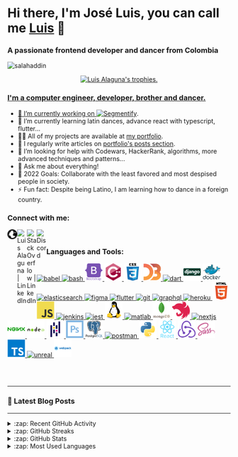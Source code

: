 # Hi there, I'm José Luis, you can call me [Luis][portfolio] 👋

### A passionate frontend developer and dancer from Colombia

<p align="left"> <img src="https://komarev.com/ghpvc/?username=salahaddin&label=Profile%20views&color=0e75b6&style=flat" alt="salahaddin" /> </p>

<p align="center"> 
  <a href="https://github.com/ryo-ma/github-profile-trophy"><img src="https://github-profile-trophy.vercel.app/?username=salahaddin&theme=onedark&column=5&margin-w=5&margin-h=5&no-frame=true" alt="Luis Alaguna's trophies." /> 
</p>

<!--
**SalahAdDin/SalahAdDin** is a ✨ _special_ ✨ repository because its `README.md` (this file) appears on your GitHub profile.

Here are some ideas to get you started:

- 🔭 I’m currently working on ...
- 🌱 I’m currently learning ...
- 👯 I’m looking to collaborate on ...
- 🤔 I’m looking for help with ...
- 💬 Ask me about ...
- 📫 How to reach me: ...
- 😄 Pronouns: ...
- ⚡ Fun fact: ...
-->

### I'm a computer engineer, developer, brother and dancer.

- 🔭 I’m currently working on [<img alt="Segmentify" width="16px" src="https://avatars.githubusercontent.com/u/14087181?s=200&v=4" />][job].
- 🌱 I’m currently learning latin dances, advance react with typescript, flutter...
- 👨‍💻 All of my projects are available at [my portfolio][portfolio].
- 📝 I regularly write articles on [portfolio's posts section](https://uzmani.tech/posts).
- 🤔 I’m looking for help with Codewars, HackerRank, algorithms, more advanced techniques and patterns...
- 💬 Ask me about everything!
- 🥅 2022 Goals: Collaborate with the least favored and most despised people in society.
- ⚡ Fun fact: Despite being Latino, I am learning how to dance in a foreign country.

### Connect with me:

[<img align="left" alt="uzmani.tech" width="22px" src="https://raw.githubusercontent.com/iconic/open-iconic/master/svg/globe.svg" />][portfolio]
[<img align="left" alt="Luis Alaguna | LinkedIn" width="22px" src="https://raw.githubusercontent.com/rahuldkjain/github-profile-readme-generator/master/src/images/icons/Social/linked-in-alt.svg" />][linkedin]
[<img align="left" alt="StackOverflow | LinkedIn" width="22px" src="https://raw.githubusercontent.com/rahuldkjain/github-profile-readme-generator/master/src/images/icons/Social/stack-overflow.svg" target="blank">][stackoverflow]
[<img align="left" alt="Discord" width="22px" src="https://raw.githubusercontent.com/rahuldkjain/github-profile-readme-generator/master/src/images/icons/Social/discord.svg" target="blank">][discord]

<br />

### Languages and Tools:

<p align="left"> <a href="https://babeljs.io/" target="_blank" rel="noreferrer"> <img src="https://www.vectorlogo.zone/logos/babeljs/babeljs-icon.svg" alt="babel" width="40" height="40"/> </a> <a href="https://www.gnu.org/software/bash/" target="_blank" rel="noreferrer"> <img src="https://www.vectorlogo.zone/logos/gnu_bash/gnu_bash-icon.svg" alt="bash" width="40" height="40"/> </a> <a href="https://getbootstrap.com" target="_blank" rel="noreferrer"> <img src="https://raw.githubusercontent.com/devicons/devicon/master/icons/bootstrap/bootstrap-plain-wordmark.svg" alt="bootstrap" width="40" height="40"/> </a> <a href="https://www.w3schools.com/cpp/" target="_blank" rel="noreferrer"> <img src="https://raw.githubusercontent.com/devicons/devicon/master/icons/cplusplus/cplusplus-original.svg" alt="cplusplus" width="40" height="40"/> </a> <a href="https://www.w3schools.com/css/" target="_blank" rel="noreferrer"> <img src="https://raw.githubusercontent.com/devicons/devicon/master/icons/css3/css3-original-wordmark.svg" alt="css3" width="40" height="40"/> </a> <a href="https://d3js.org/" target="_blank" rel="noreferrer"> <img src="https://raw.githubusercontent.com/devicons/devicon/master/icons/d3js/d3js-original.svg" alt="d3js" width="40" height="40"/> </a> <a href="https://dart.dev" target="_blank" rel="noreferrer"> <img src="https://www.vectorlogo.zone/logos/dartlang/dartlang-icon.svg" alt="dart" width="40" height="40"/> </a> <a href="https://www.djangoproject.com/" target="_blank" rel="noreferrer"> <img src="https://raw.githubusercontent.com/devicons/devicon/master/icons/django/django-original.svg" alt="django" width="40" height="40"/> </a> <a href="https://www.docker.com/" target="_blank" rel="noreferrer"> <img src="https://raw.githubusercontent.com/devicons/devicon/master/icons/docker/docker-original-wordmark.svg" alt="docker" width="40" height="40"/> </a> <a href="https://www.elastic.co" target="_blank" rel="noreferrer"> <img src="https://www.vectorlogo.zone/logos/elastic/elastic-icon.svg" alt="elasticsearch" width="40" height="40"/> </a> <a href="https://www.figma.com/" target="_blank" rel="noreferrer"> <img src="https://www.vectorlogo.zone/logos/figma/figma-icon.svg" alt="figma" width="40" height="40"/> </a> <a href="https://flutter.dev" target="_blank" rel="noreferrer"> <img src="https://www.vectorlogo.zone/logos/flutterio/flutterio-icon.svg" alt="flutter" width="40" height="40"/> </a> <a href="https://git-scm.com/" target="_blank" rel="noreferrer"> <img src="https://www.vectorlogo.zone/logos/git-scm/git-scm-icon.svg" alt="git" width="40" height="40"/> </a> <a href="https://graphql.org" target="_blank" rel="noreferrer"> <img src="https://www.vectorlogo.zone/logos/graphql/graphql-icon.svg" alt="graphql" width="40" height="40"/> </a> <a href="https://heroku.com" target="_blank" rel="noreferrer"> <img src="https://www.vectorlogo.zone/logos/heroku/heroku-icon.svg" alt="heroku" width="40" height="40"/> </a> <a href="https://www.w3.org/html/" target="_blank" rel="noreferrer"> <img src="https://raw.githubusercontent.com/devicons/devicon/master/icons/html5/html5-original-wordmark.svg" alt="html5" width="40" height="40"/> </a> <a href="https://developer.mozilla.org/en-US/docs/Web/JavaScript" target="_blank" rel="noreferrer"> <img src="https://raw.githubusercontent.com/devicons/devicon/master/icons/javascript/javascript-original.svg" alt="javascript" width="40" height="40"/> </a> <a href="https://www.jenkins.io" target="_blank" rel="noreferrer"> <img src="https://www.vectorlogo.zone/logos/jenkins/jenkins-icon.svg" alt="jenkins" width="40" height="40"/> </a> <a href="https://jestjs.io" target="_blank" rel="noreferrer"> <img src="https://www.vectorlogo.zone/logos/jestjsio/jestjsio-icon.svg" alt="jest" width="40" height="40"/> </a> <a href="https://www.linux.org/" target="_blank" rel="noreferrer"> <img src="https://raw.githubusercontent.com/devicons/devicon/master/icons/linux/linux-original.svg" alt="linux" width="40" height="40"/> </a> <a href="https://www.mathworks.com/" target="_blank" rel="noreferrer"> <img src="https://upload.wikimedia.org/wikipedia/commons/2/21/Matlab_Logo.png" alt="matlab" width="40" height="40"/> </a> <a href="https://www.mongodb.com/" target="_blank" rel="noreferrer"> <img src="https://raw.githubusercontent.com/devicons/devicon/master/icons/mongodb/mongodb-original-wordmark.svg" alt="mongodb" width="40" height="40"/> </a> <a href="https://nestjs.com/" target="_blank" rel="noreferrer"> <img src="https://raw.githubusercontent.com/devicons/devicon/master/icons/nestjs/nestjs-plain.svg" alt="nestjs" width="40" height="40"/> </a> <a href="https://nextjs.org/" target="_blank" rel="noreferrer"> <img src="https://cdn.worldvectorlogo.com/logos/nextjs-2.svg" alt="nextjs" width="40" height="40"/> </a> <a href="https://www.nginx.com" target="_blank" rel="noreferrer"> <img src="https://raw.githubusercontent.com/devicons/devicon/master/icons/nginx/nginx-original.svg" alt="nginx" width="40" height="40"/> </a> <a href="https://nodejs.org" target="_blank" rel="noreferrer"> <img src="https://raw.githubusercontent.com/devicons/devicon/master/icons/nodejs/nodejs-original-wordmark.svg" alt="nodejs" width="40" height="40"/> </a> <a href="https://pandas.pydata.org/" target="_blank" rel="noreferrer"> <img src="https://raw.githubusercontent.com/devicons/devicon/2ae2a900d2f041da66e950e4d48052658d850630/icons/pandas/pandas-original.svg" alt="pandas" width="40" height="40"/> </a> <a href="https://www.photoshop.com/en" target="_blank" rel="noreferrer"> <img src="https://raw.githubusercontent.com/devicons/devicon/master/icons/photoshop/photoshop-line.svg" alt="photoshop" width="40" height="40"/> </a> <a href="https://www.postgresql.org" target="_blank" rel="noreferrer"> <img src="https://raw.githubusercontent.com/devicons/devicon/master/icons/postgresql/postgresql-original-wordmark.svg" alt="postgresql" width="40" height="40"/> </a> <a href="https://postman.com" target="_blank" rel="noreferrer"> <img src="https://www.vectorlogo.zone/logos/getpostman/getpostman-icon.svg" alt="postman" width="40" height="40"/> </a> <a href="https://www.python.org" target="_blank" rel="noreferrer"> <img src="https://raw.githubusercontent.com/devicons/devicon/master/icons/python/python-original.svg" alt="python" width="40" height="40"/> </a> <a href="https://reactjs.org/" target="_blank" rel="noreferrer"> <img src="https://raw.githubusercontent.com/devicons/devicon/master/icons/react/react-original-wordmark.svg" alt="react" width="40" height="40"/> </a> <a href="https://redux.js.org" target="_blank" rel="noreferrer"> <img src="https://raw.githubusercontent.com/devicons/devicon/master/icons/redux/redux-original.svg" alt="redux" width="40" height="40"/> </a> <a href="https://sass-lang.com" target="_blank" rel="noreferrer"> <img src="https://raw.githubusercontent.com/devicons/devicon/master/icons/sass/sass-original.svg" alt="sass" width="40" height="40"/> </a> <a href="https://www.typescriptlang.org/" target="_blank" rel="noreferrer"> <img src="https://raw.githubusercontent.com/devicons/devicon/master/icons/typescript/typescript-original.svg" alt="typescript" width="40" height="40"/> </a> <a href="https://unrealengine.com/" target="_blank" rel="noreferrer"> <img src="https://raw.githubusercontent.com/kenangundogan/fontisto/036b7eca71aab1bef8e6a0518f7329f13ed62f6b/icons/svg/brand/unreal-engine.svg" alt="unreal" width="40" height="40"/> </a> <a href="https://webpack.js.org" target="_blank" rel="noreferrer"> <img src="https://raw.githubusercontent.com/devicons/devicon/d00d0969292a6569d45b06d3f350f463a0107b0d/icons/webpack/webpack-original-wordmark.svg" alt="webpack" width="40" height="40"/> </a> </p>

<br />
<br />

---

### 📕 Latest Blog Posts

<!-- BLOG-POST-LIST:START -->
<!-- BLOG-POST-LIST:END -->

---


<details align="left">
  <summary>:zap: Recent GitHub Activity</summary>

  <!--START_SECTION:activity-->
1. 🗣 Commented on [#1625](https://github.com/jquense/yup/issues/1625) in [jquense/yup](https://github.com/jquense/yup)
2. 🗣 Commented on [#49512](https://github.com/DefinitelyTyped/DefinitelyTyped/issues/49512) in [DefinitelyTyped/DefinitelyTyped](https://github.com/DefinitelyTyped/DefinitelyTyped)
3. 🗣 Commented on [#735](https://github.com/jquense/yup/issues/735) in [jquense/yup](https://github.com/jquense/yup)
4. 🗣 Commented on [#2405](https://github.com/import-js/eslint-plugin-import/issues/2405) in [import-js/eslint-plugin-import](https://github.com/import-js/eslint-plugin-import)
5. 🗣 Commented on [#29](https://github.com/strapi/rfcs/issues/29) in [strapi/rfcs](https://github.com/strapi/rfcs)
  <!--END_SECTION:activity-->
</details>

<details align="left">
  <summary> :zap: GitHub Streaks</summary>
  <img align="center" alt="SalahAdDin's GitHub Streaks" src="https://github-readme-streak-stats.herokuapp.com/?user=salahaddin&theme=dark&background=1A2B34" />
</details>

<details align="left">
  <summary> :zap: GitHub Stats</summary>
  <img align="center" style="margin: 0.5rem" src="https://github-readme-stats.vercel.app/api?username=SalahAdDin&show_icons=true&line_height=27&count_private=true&title_color=ffffff&text_color=c9cacc&icon_color=4AB097&bg_color=1A2B34" alt="Luis Alaguna's GitHub Stats" />
</details>

<details align="left">
  <summary> :zap: Most Used Languages</summary>
  <img align="center" style="margin: 0.5rem" src="https://github-readme-stats.vercel.app/api/top-langs/?username=SalahAdDin&layout=compact&langs_count=8&count_private=true&title_color=ffffff&text_color=c9cacc&icon_color=4AB097&bg_color=1A2B34&hide_border=true" alt="Luis Alaguna's Language Stats" />
</details>

[portfolio]: https://www.uzmani.tech/
[job]: http://www.segmentify.com
[linkedin]: https://www.linkedin.com/in/jluissalaguna/
[stackoverflow]: https://www.stackoverflow.com/users/3826549/salahaddin
[discord]: https://discord.gg/LuisAlaguna#5121
[aboutme]: https://www.uzmani.tech/about-me

